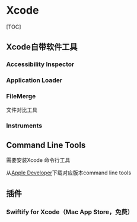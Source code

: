 # Xcode

[TOC]

## Xcode自带软件工具

### Accessibility Inspector

### Application Loader

### FileMerge

文件对比工具

### Instruments



## Command Line Tools

需要安装Xcode 命令行工具

从[Apple Developer](https://developer.apple.com/download/more/)下载对应版本command line tools



## 插件

### Swiftify for Xcode（Mac App Store，免费）

